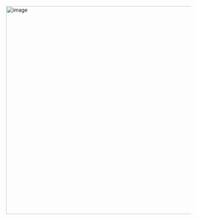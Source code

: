 <img width="566" alt="image" src="https://github.com/user-attachments/assets/984cc09f-7d7e-4105-a666-8c16383622c4">
